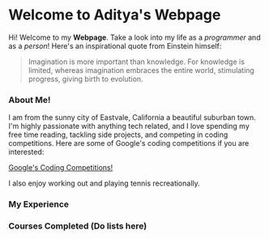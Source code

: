 # Welcome to Aditya's Webpage

Hi! Welcome to my **Webpage**. Take a look into my life as a *programmer* and as a *person*! Here's an inspirational quote from Einstein himself:

> Imagination is more important than knowledge. For
> knowledge is limited, whereas imagination embraces the entire
> world, stimulating progress, giving birth to evolution.



### About Me!

I am from the sunny city of Eastvale, California a beautiful suburban town. I'm highly passionate with anything tech related, and I love spending my free time reading, tackling side projects, and competing in coding competitions. Here are some of Google's coding competitions if you are interested: 

[Google's Coding Competitions!](https://codingcompetitions.withgoogle.com/)

I also enjoy working out and playing tennis recreationally.

### My Experience

### Courses Completed (Do lists here)